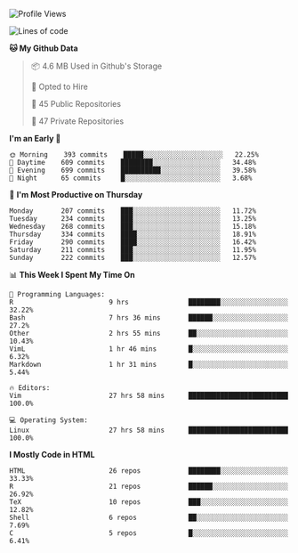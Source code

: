 <!--
```r
install.packages("kguidonimartins")

kguidonimartins::full_name()

  ## "Karlo Guidoni Martins"

kguidonimartins::current_position()

  ## "PhD Student in Ecology & Evolution, UFG, Brazil"

kguidonimartins::interested_in()

  ## $languages
  ## [1] "R" "python" "shell" 
  ##
  ## $topics
  ## [1] "Statistics" "Data Science" "Machine Learning" "Reproducibility"

kguidonimartins::social()

  ## $mail
  ## [1] "kguidonimartins@gmail.com"
  ## 
  ## $twitter
  ## [1] "twitter.com/kguidonimartins"
  ## 
  ## $linkedin
  ## [1] "linkedin.com/in/kguidonimartins"
  ## 
  ## $`personal site`
  ## [1] "karloguidoni.com"

kguidonimartins::location()

  ## # A tibble: 1 x 2
  ##   long   lat
  ##   <dbl> <dbl>
  ## 1 -16.6 -49.3
```
--> 
  
<!--START_SECTION:waka-->
![Profile Views](http://img.shields.io/badge/Profile%20Views-0-blue)

![Lines of code](https://img.shields.io/badge/From%20Hello%20World%20I%27ve%20Written-11.2%20million%20lines%20of%20code-blue)

**🐱 My Github Data** 

> 📦 4.6 MB Used in Github's Storage 
 > 
> 💼 Opted to Hire
 > 
> 📜 45 Public Repositories
 > 
> 🔑 47 Private Repositories 

**I'm an Early 🐤** 

```text
🌞 Morning    393 commits    █████░░░░░░░░░░░░░░░░░░░░   22.25% 
🌆 Daytime    609 commits    ████████░░░░░░░░░░░░░░░░░   34.48% 
🌃 Evening    699 commits    ██████████░░░░░░░░░░░░░░░   39.58% 
🌙 Night      65 commits     █░░░░░░░░░░░░░░░░░░░░░░░░   3.68%

```
📅 **I'm Most Productive on Thursday** 

```text
Monday       207 commits    ███░░░░░░░░░░░░░░░░░░░░░░   11.72% 
Tuesday      234 commits    ███░░░░░░░░░░░░░░░░░░░░░░   13.25% 
Wednesday    268 commits    ███░░░░░░░░░░░░░░░░░░░░░░   15.18% 
Thursday     334 commits    ████░░░░░░░░░░░░░░░░░░░░░   18.91% 
Friday       290 commits    ████░░░░░░░░░░░░░░░░░░░░░   16.42% 
Saturday     211 commits    ███░░░░░░░░░░░░░░░░░░░░░░   11.95% 
Sunday       222 commits    ███░░░░░░░░░░░░░░░░░░░░░░   12.57%

```


📊 **This Week I Spent My Time On** 

```text
💬 Programming Languages: 
R                        9 hrs               ████████░░░░░░░░░░░░░░░░░   32.22% 
Bash                     7 hrs 36 mins       ██████░░░░░░░░░░░░░░░░░░░   27.2% 
Other                    2 hrs 55 mins       ██░░░░░░░░░░░░░░░░░░░░░░░   10.43% 
VimL                     1 hr 46 mins        █░░░░░░░░░░░░░░░░░░░░░░░░   6.32% 
Markdown                 1 hr 31 mins        █░░░░░░░░░░░░░░░░░░░░░░░░   5.44%

🔥 Editors: 
Vim                      27 hrs 58 mins      █████████████████████████   100.0%

💻 Operating System: 
Linux                    27 hrs 58 mins      █████████████████████████   100.0%

```

**I Mostly Code in HTML** 

```text
HTML                     26 repos            ████████░░░░░░░░░░░░░░░░░   33.33% 
R                        21 repos            ██████░░░░░░░░░░░░░░░░░░░   26.92% 
TeX                      10 repos            ███░░░░░░░░░░░░░░░░░░░░░░   12.82% 
Shell                    6 repos             ██░░░░░░░░░░░░░░░░░░░░░░░   7.69% 
C                        5 repos             █░░░░░░░░░░░░░░░░░░░░░░░░   6.41%

```



<!--END_SECTION:waka-->
